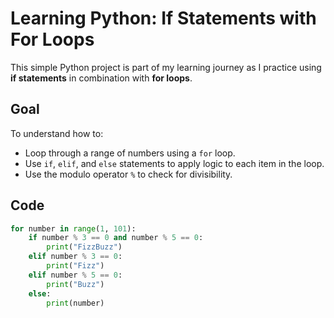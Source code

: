 # Learning Python: If Statements with For Loops

This simple Python project is part of my learning journey as I practice using **if statements** in combination with **for loops**.

## Goal

To understand how to:
- Loop through a range of numbers using a `for` loop.
- Use `if`, `elif`, and `else` statements to apply logic to each item in the loop.
- Use the modulo operator `%` to check for divisibility.

## Code

```python
for number in range(1, 101):
    if number % 3 == 0 and number % 5 == 0:
        print("FizzBuzz")
    elif number % 3 == 0:
        print("Fizz")
    elif number % 5 == 0:
        print("Buzz")
    else:
        print(number)
